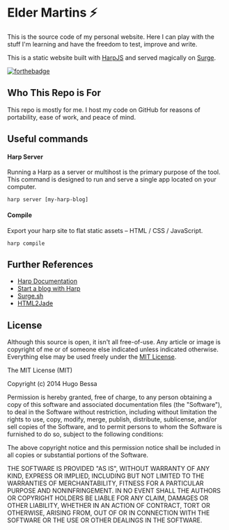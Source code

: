 # Elder Martins :zap:
This is the source code of my personal website. Here I can play with the stuff I'm learning and have the freedom to test, improve and write.

This is a static website built with [HarpJS](https://harpjs.com/) and served magically on [Surge](https://surge.sh).

[![forthebadge](http://forthebadge.com/images/badges/certified-snoop-lion.svg)](http://forthebadge.com)

## Who This Repo is For

This repo is mostly for me. I host my code on GitHub for reasons of portability, ease of work, and peace of mind.

## Useful commands


#### Harp Server
Running a Harp as a server or multihost is the primary purpose of the tool. This command is designed to run and serve a single app located on your computer.
```
harp server [my-harp-blog]
```

#### Compile
Export your harp site to flat static assets – HTML / CSS / JavaScript.
```
harp compile
```

## Further References
* [Harp Documentation](https://harpjs.com/docs/)
* [Start a blog with Harp](http://kennethormandy.com/journal/start-a-blog-with-harp)
* [Surge.sh](http://surge.sh)
* [HTML2Jade](http://html2jade.org)

## License

Although this source is open, it isn't all free-of-use. Any article or image is copyright of me or of someone else indicated unless indicated otherwise. Everything else may be used freely under the [MIT License](http://opensource.org/licenses/MIT).

The MIT License (MIT)

Copyright (c) 2014 Hugo Bessa

Permission is hereby granted, free of charge, to any person obtaining a copy
of this software and associated documentation files (the "Software"), to deal
in the Software without restriction, including without limitation the rights
to use, copy, modify, merge, publish, distribute, sublicense, and/or sell
copies of the Software, and to permit persons to whom the Software is
furnished to do so, subject to the following conditions:

The above copyright notice and this permission notice shall be included in
all copies or substantial portions of the Software.

THE SOFTWARE IS PROVIDED "AS IS", WITHOUT WARRANTY OF ANY KIND, EXPRESS OR
IMPLIED, INCLUDING BUT NOT LIMITED TO THE WARRANTIES OF MERCHANTABILITY,
FITNESS FOR A PARTICULAR PURPOSE AND NONINFRINGEMENT. IN NO EVENT SHALL THE
AUTHORS OR COPYRIGHT HOLDERS BE LIABLE FOR ANY CLAIM, DAMAGES OR OTHER
LIABILITY, WHETHER IN AN ACTION OF CONTRACT, TORT OR OTHERWISE, ARISING FROM,
OUT OF OR IN CONNECTION WITH THE SOFTWARE OR THE USE OR OTHER DEALINGS IN
THE SOFTWARE.
